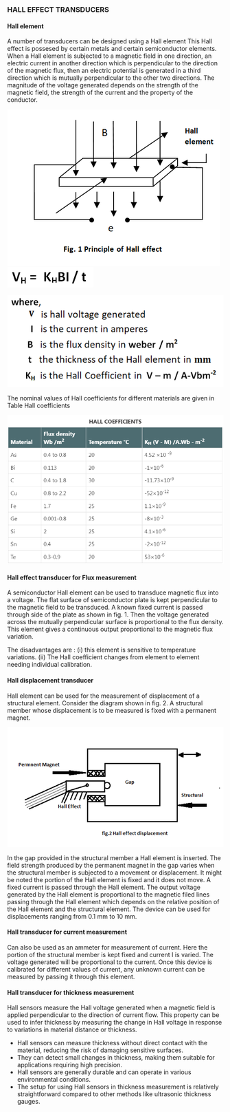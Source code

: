 ### HALL EFFECT TRANSDUCERS

#### Hall element

A number of transducers can be designed using a Hall element This Hall effect is possesed by certain metals and certain semiconductor elements. When a Hall element is subjected to a magnetic field in one direction, an electric current in another direction which is perpendicular to the direction of the magnetic flux, then an electric potential is generated in a third direction which is mutually perpendicular to the other two directions. The magnitude of the voltage generated depends on the strength of the magnetic field, the strength of the current and the property of the conductor.

![*Turbine_constr2*](images/Newhalleffectexp.png)
![*Turbine_constr2*](images/formula.png)

![*Turbine_constr2*](images/formulaexpansion.png)


The nominal values of Hall coefficients for different materials are given in Table
Hall coefficients


![*Turbine_constr2*](images/table.png)


#### Hall effect transducer for Flux measurement
A semiconductor Hall element can be used to transduce magnetic flux into a voltage. The flat surface of semiconductor plate is kept perpendicular to the magnetic field to be transduced. A known fixed current is passed through side of the plate as shown in fig. 1. Then the voltage generated across the mutually perpendicular surface is proportional to the flux density.
This element gives a continuous output proportional to the magnetic flux variation.

The disadvantages are :
(i) this element is sensitive to temperature variations.
(ii) The Hall coefficient changes from element to element needing individual calibration.

#### Hall displacement transducer
Hall element can be used for the measurement of displacement of a structural element. Consider the diagram shown in fig. 2. A structural member whose displacement is to be measured is fixed with a permanent magnet.

![*Turbine_constr2*](images/hallDisplacement.png)

In the gap provided in the structural member a Hall element is inserted. The field strength produced by the permanent magnet in the gap varies when the structural member is subjected to a movement or displacement. It might be noted the portion of the Hall element is fixed and it does not move. A fixed current is passed through the Hall element.
The output voltage generated by the Hall element is proportional to the magnetic filed lines passing through the Hall element which depends on the relative position of the Hall element and the structural element. The device can be used for displacements ranging from 0.1 mm to 10 mm.

#### Hall transducer for current measurement
Can also be used as an ammeter for measurement of current. Here the portion of the structural member is kept fixed and current I is varied. The voltage generated will be proportional to the current. Once this device is calibrated for different values of current, any unknown current can be measured by passing it through this element.

#### Hall transducer for thickness measurement
Hall sensors measure the Hall voltage generated when a magnetic field is applied perpendicular to the direction of current flow. This property can be used to infer thickness by measuring the change in Hall voltage in response to variations in material distance or thickness.
- Hall sensors can measure thickness without direct contact with the material, reducing the risk of damaging sensitive surfaces.
- They can detect small changes in thickness, making them suitable for applications requiring high precision.
- Hall sensors are generally durable and can operate in various environmental conditions.
- The setup for using Hall sensors in thickness measurement is relatively straightforward compared to other methods like ultrasonic thickness gauges.